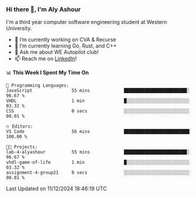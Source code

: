 ### Hi there 👋, I'm Aly Ashour
I'm a third year computer software engineering student at Western University.

- 🔭 I’m currently working on CVA & Recurse
- 🌱 I’m currently learning Go, Rust, and C++
- 💬 Ask me about WE Autopilot club!
- 📫 Reach me on [LinkedIn](https://www.linkedin.com/in/alymashour/)!
  
<!--START_SECTION:waka-->
📊 **This Week I Spent My Time On** 

```text
💬 Programming Languages: 
JavaScript               55 mins             ████████████████████████░   96.67 % 
VHDL                     1 min               █░░░░░░░░░░░░░░░░░░░░░░░░   03.32 % 
CSS                      0 secs              ░░░░░░░░░░░░░░░░░░░░░░░░░   00.01 % 

🔥 Editors: 
VS Code                  56 mins             █████████████████████████   100.00 % 

🐱‍💻 Projects: 
lab-4-alyashour          55 mins             ████████████████████████░   96.67 % 
vhdl-game-of-life        1 min               █░░░░░░░░░░░░░░░░░░░░░░░░   03.32 % 
assignment-4-group21     0 secs              ░░░░░░░░░░░░░░░░░░░░░░░░░   00.01 % 
```


 Last Updated on 11/12/2024 18:46:19 UTC
<!--END_SECTION:waka-->
